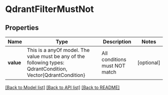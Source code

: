 # QdrantFilterMustNot



## Properties
Name | Type | Description | Notes
------------ | ------------- | ------------- | -------------
**value** | This is a anyOf model. The value must be any of the following types: QdrantCondition, Vector{QdrantCondition} | All conditions must NOT match | [optional] 





[[Back to Model list]](../README.md#models) [[Back to API list]](../README.md#api-endpoints) [[Back to README]](../README.md)


